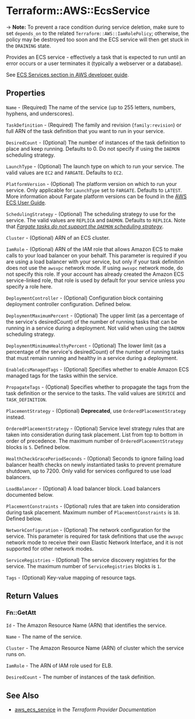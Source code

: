 # Terraform::AWS::EcsService

-> **Note:** To prevent a race condition during service deletion, make sure to set `depends_on` to the related `Terraform::AWS::IamRolePolicy`; otherwise, the policy may be destroyed too soon and the ECS service will then get stuck in the `DRAINING` state.

Provides an ECS service - effectively a task that is expected to run until an error occurs or a user terminates it (typically a webserver or a database).

See [ECS Services section in AWS developer guide](https://docs.aws.amazon.com/AmazonECS/latest/developerguide/ecs_services.html).

## Properties

`Name` - (Required) The name of the service (up to 255 letters, numbers, hyphens, and underscores).

`TaskDefinition` - (Required) The family and revision (`family:revision`) or full ARN of the task definition that you want to run in your service.

`DesiredCount` - (Optional) The number of instances of the task definition to place and keep running. Defaults to 0. Do not specify if using the `DAEMON` scheduling strategy.

`LaunchType` - (Optional) The launch type on which to run your service. The valid values are `EC2` and `FARGATE`. Defaults to `EC2`.

`PlatformVersion` - (Optional) The platform version on which to run your service. Only applicable for `LaunchType` set to `FARGATE`. Defaults to `LATEST`. More information about Fargate platform versions can be found in the [AWS ECS User Guide](https://docs.aws.amazon.com/AmazonECS/latest/developerguide/platform_versions.html).

`SchedulingStrategy` - (Optional) The scheduling strategy to use for the service. The valid values are `REPLICA` and `DAEMON`. Defaults to `REPLICA`. Note that [*Fargate tasks do not support the `DAEMON` scheduling strategy*](https://docs.aws.amazon.com/AmazonECS/latest/developerguide/scheduling_tasks.html).

`Cluster` - (Optional) ARN of an ECS cluster.

`IamRole` - (Optional) ARN of the IAM role that allows Amazon ECS to make calls to your load balancer on your behalf. This parameter is required if you are using a load balancer with your service, but only if your task definition does not use the `awsvpc` network mode. If using `awsvpc` network mode, do not specify this role. If your account has already created the Amazon ECS service-linked role, that role is used by default for your service unless you specify a role here.

`DeploymentController` - (Optional) Configuration block containing deployment controller configuration. Defined below.

`DeploymentMaximumPercent` - (Optional) The upper limit (as a percentage of the service's desiredCount) of the number of running tasks that can be running in a service during a deployment. Not valid when using the `DAEMON` scheduling strategy.

`DeploymentMinimumHealthyPercent` - (Optional) The lower limit (as a percentage of the service's desiredCount) of the number of running tasks that must remain running and healthy in a service during a deployment.

`EnableEcsManagedTags` - (Optional) Specifies whether to enable Amazon ECS managed tags for the tasks within the service.

`PropagateTags` - (Optional) Specifies whether to propagate the tags from the task definition or the service to the tasks. The valid values are `SERVICE` and `TASK_DEFINITION`.

`PlacementStrategy` - (Optional) **Deprecated**, use `OrderedPlacementStrategy` instead.

`OrderedPlacementStrategy` - (Optional) Service level strategy rules that are taken into consideration during task placement. List from top to bottom in order of precedence. The maximum number of `OrderedPlacementStrategy` blocks is `5`. Defined below.

`HealthCheckGracePeriodSeconds` - (Optional) Seconds to ignore failing load balancer health checks on newly instantiated tasks to prevent premature shutdown, up to 7200. Only valid for services configured to use load balancers.

`LoadBalancer` - (Optional) A load balancer block. Load balancers documented below.

`PlacementConstraints` - (Optional) rules that are taken into consideration during task placement. Maximum number of
`PlacementConstraints` is `10`. Defined below.

`NetworkConfiguration` - (Optional) The network configuration for the service. This parameter is required for task definitions that use the `awsvpc` network mode to receive their own Elastic Network Interface, and it is not supported for other network modes.

`ServiceRegistries` - (Optional) The service discovery registries for the service. The maximum number of `ServiceRegistries` blocks is `1`.

`Tags` - (Optional) Key-value mapping of resource tags.


## Return Values

### Fn::GetAtt

`Id` - The Amazon Resource Name (ARN) that identifies the service.

`Name` - The name of the service.

`Cluster` - The Amazon Resource Name (ARN) of cluster which the service runs on.

`IamRole` - The ARN of IAM role used for ELB.

`DesiredCount` - The number of instances of the task definition.

## See Also

* [aws_ecs_service](https://www.terraform.io/docs/providers/aws/r/ecs_service.html) in the _Terraform Provider Documentation_